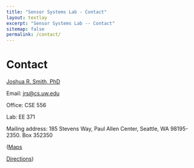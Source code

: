 ```yaml
---
title: "Sensor Systems Lab - Contact"
layout: textlay
excerpt: "Sensor Systems Lab -- Contact"
sitemap: false
permalink: /contact/
---
```


# Contact

<a href="{{ site.url }}{{ site.baseurl }}/jrs">Joshua R. Smith, PhD</a></i><br />

Email: <a href="jrs@cs.uw.edu">jrs@cs.uw.edu</a> <br>

Office: CSE 556<br />

Lab: EE 371<br />

Mailing address: 185 Stevens Way, Paul Allen Center, Seattle, WA 98195-2350. Box 352350 <br />		 

(<a href="https://goo.gl/maps/A97a2BCETQsmXFQ6A">Maps</a>

<a href="https://www.washington.edu/maps/">Directions</a>)